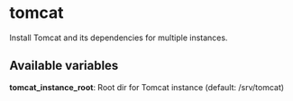 # tomcat

Install Tomcat and its dependencies for multiple instances.

## Available variables

**tomcat_instance_root**: Root dir for Tomcat instance (default: /srv/tomcat)
